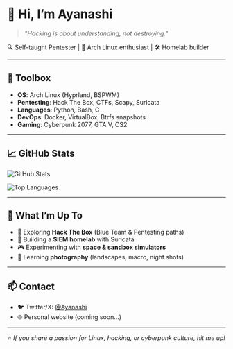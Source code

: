 # 👾 Hi, I’m Ayanashi

> _"Hacking is about understanding, not destroying."_  

🔍 Self-taught Pentester | 🐧 Arch Linux enthusiast | 🛠️ Homelab builder  

---

## 🧰 Toolbox

- **OS**: Arch Linux (Hyprland, BSPWM)  
- **Pentesting**: Hack The Box, CTFs, Scapy, Suricata  
- **Languages**: Python, Bash, C  
- **DevOps**: Docker, VirtualBox, Btrfs snapshots  
- **Gaming**: Cyberpunk 2077, GTA V, CS2  

---

## 📈 GitHub Stats

![GitHub Stats](https://github-readme-stats.vercel.app/api?username=Ayanashi&show_icons=true&theme=radical)  

![Top Languages](https://github-readme-stats.vercel.app/api/top-langs/?username=Ayanashi&layout=compact&theme=radical)  

---

## 🚀 What I’m Up To

- 🧪 Exploring **Hack The Box** (Blue Team & Pentesting paths)  
- 📡 Building a **SIEM homelab** with Suricata  
- 🎮 Experimenting with **space & sandbox simulators**  
- 🎨 Learning **photography** (landscapes, macro, night shots)  

---

## 📫 Contact

- 🐦 Twitter/X: [@Ayanashi](#)  
- 🌐 Personal website (coming soon...)  

---

⭐️ _If you share a passion for Linux, hacking, or cyberpunk culture, hit me up!_
